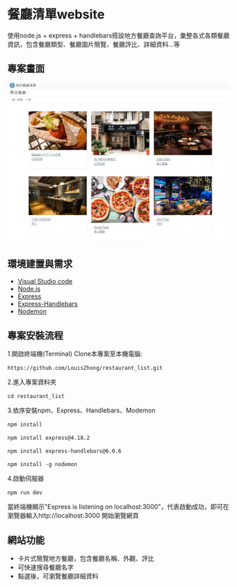 # 餐廳清單website
使用node.js + express + handlebars搭設地方餐廳查詢平台，彙整各式各類餐廳資訊，包含餐廳類型、餐廳圖片簡覽、餐廳評比、詳細資料...等

## 專案畫面
![image](https://github.com/LouisZhong/restaurant_list/blob/main/public/img/cover.PNG)

## 環境建置與需求
- [Visual Studio code](https://code.visualstudio.com/)
- [Node.js](https://nodejs.org/en/)
- [Express](https://www.npmjs.com/package/express)
- [Express-Handlebars](https://www.npmjs.com/package/express-handlebars)
- [Nodemon](https://www.npmjs.com/package/nodemon)

## 專案安裝流程
1.開啟終端機(Terminal) Clone本專案至本機電腦:
```
https://github.com/LouisZhong/restaurant_list.git
```

2.進入專案資料夾
```
cd restaurant_list
```

3.依序安裝npm、Express、Handlebars、Modemon
```
npm install
```
```
npm install express@4.18.2
```
```
npm install express-handlebars@6.0.6
```
```
npm install -g nodemon
```

4.啟動伺服器
```
npm run dev
```
當終端機顯示"Express is listening on localhost:3000"，代表啟動成功，即可在瀏覽器輸入http://localhost:3000  開始瀏覽網頁


## 網站功能
- 卡片式簡覽地方餐廳，包含餐廳名稱、外觀、評比
- 可快速搜尋餐廳名字
- 點選後，可瀏覽餐廳詳細資料
